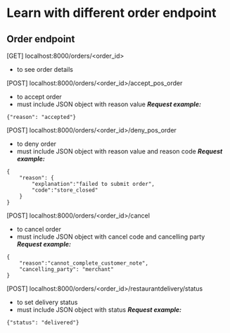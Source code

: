 # Learn with different order endpoint

## Order endpoint

[GET] localhost:8000/orders/<order_id>

- to see order details

[POST] localhost:8000/orders/<order_id>/accept_pos_order

- to accept order
- must include JSON object with reason value
***Request example:***

`{"reason": "accepted"}`

[POST] localhost:8000/orders/<order_id>/deny_pos_order

- to deny order
- must include JSON object with reason value and reason code
***Request example:***
```
{
	"reason": {
		"explanation":"failed to submit order",
		"code":"store_closed"
	}
}
```

[POST] localhost:8000/orders/<order_id>/cancel

- to cancel order
- must include JSON object with cancel code and cancelling party
***Request example:***
```
{
	"reason":"cannot_complete_customer_note",
    "cancelling_party": "merchant"
}
```

[POST] localhost:8000/orders/<order_id>/restaurantdelivery/status

- to set delivery status
- must include JSON object with status
***Request example:***

`{"status": "delivered"}`